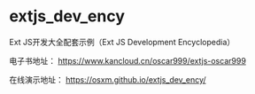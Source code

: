 # extjs_dev_ency
Ext JS开发大全配套示例（Ext JS Development Encyclopedia）

电子书地址：
https://www.kancloud.cn/oscar999/extjs-oscar999

在线演示地址：
https://osxm.github.io/extjs_dev_ency/


